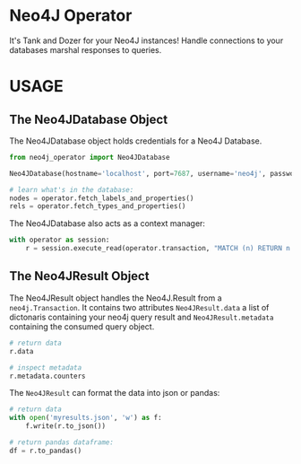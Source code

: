 # Neo4J Operator

It's Tank and Dozer for your Neo4J instances!  Handle connections to your databases marshal responses to queries.

# USAGE

## The Neo4JDatabase Object
The Neo4JDatabase object holds credentials for a Neo4J Database.

```python
from neo4j_operator import Neo4JDatabase

Neo4JDatabase(hostname='localhost', port=7687, username='neo4j', password='')

# learn what's in the database:
nodes = operator.fetch_labels_and_properties()
rels = operator.fetch_types_and_properties()
```
The Neo4JDatabase also acts as a context manager:

```python
with operator as session:
    r = session.execute_read(operator.transaction, "MATCH (n) RETURN n LIMIT 5", params={})
```

## The Neo4JResult Object
The Neo4JResult object handles the Neo4J.Result from a `neo4j.Transaction`.  It contains two attributes `Neo4JResult.data` a list of dictonaris containing your neo4j query result and `Neo4JResult.metadata` containing the consumed query object.

```python
# return data
r.data

# inspect metadata
r.metadata.counters
```

The `Neo4JResult` can format the data into json or pandas:

```python
# return data
with open('myresults.json', 'w') as f:
    f.write(r.to_json())

# return pandas dataframe:
df = r.to_pandas()
```